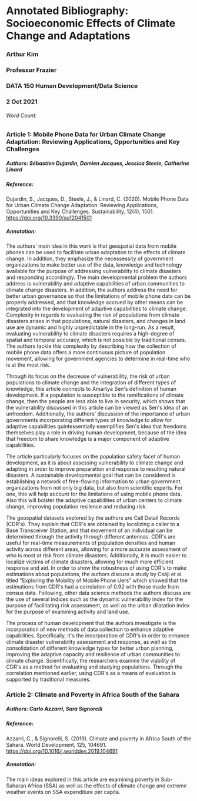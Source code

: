 # Annotated Bibliography: Socioeconomic Effects of Climate Change and Adaptations

### Arthur Kim
### Professor Frazier
### DATA 150 Human Development/Data Science
### 2 Oct 2021

###### Word Count:

### Article 1: Mobile Phone Data for Urban Climate Change Adaptation: Reviewing Applications, Opportunities and Key Challenges
##### Authors: Sébastien Dujardin, Damien Jacques, Jessica Steele, Catherine Linard
##### Reference:
Dujardin, S., Jacques, D., Steele, J., & Linard, C. (2020). Mobile Phone Data for Urban Climate Change Adaptation: Reviewing Applications, Opportunities and Key Challenges. Sustainability, 12(4), 1501. https://doi.org/10.3390/su12041501

##### Annotation:
The authors' main idea in this work is that geospatial data from mobile phones can be used to facilitate urban adaptation to the effects of climate change.  In addition, they emphasize the necessessity of government organizations to make better use of the data, knowledge and technology available for the purpose of addressing vulnerability to climate disasters and responding accordingly.  The main developmental problem the authors address is vulnerability and adaptive capabilities of urban communities to climate change disasters.  In addition, the authors address the need for better urban governance so that the limitations of mobile phone data can be properly addressed, and that knowledge accrued by other means can be integrated into the development of adaptive capabilities to climate change.  Complexity in regards to evaluating the risk of populations from climate disasters arises in that populations, natural disasters, and changes in land use are dynamic and highly unpredictable in the long-run.  As a result, evaluating vulnerability to climate disasters requires a high-degree of spatial and temporal accuracy, which is not possible by traditional censes.  The authors tackle this complexity by describing how the collection of mobile phone data offers a more continuous picture of population movement, allowing for government agencies to determine in real-time who is at the most risk.

Through its focus on the decrease of vulnerability, the risk of urban populations to climate change and the integration of different types of knowledge, this article connects to Amartya Sen's definition of human development.  If a population is susceptible to the ramifications of climate change, then the people are less able to live in security, which shows that the vulnerability discussed in this article can be viewed as Sen's idea of an unfreedom.  Additionally, the authors' discussion of the importance of urban governments incorporating different types of knowledge to allow for adaptive capabilities quintessentially exemplifies Sen's idea that freedoms themselves play a role in driving human development, because of the idea that freedom to share knowledge is a major component of adaptive capabilities.  

The article particularly focuses on the population safety facet of human development, as it is about assessing vulnerability to climate change and adapting in order to improve preparation and response to resulting natural disasters. A sustainable developmental goal that can be considered is establishing a network of free-flowing information to urban government organizations from not only big data, but also from scientific experts. For one, this will help account for the limitations of using mobile phone data. Also this will bolster the adaptive capabilities of urban centers to climate change, improving population resilence and reducing risk.  

The geospatial datasets explored by the authors are Call Detail Records (CDR's). They explain that CDR's are obtained by localizing a caller to a Base Transceiver Station, and that movement of an individual can be determined through the activity through different antennas.  CDR's are useful for real-time measurements of population densities and human activity across different areas, allowing for a more accurate assessment of who is most at risk from climate disasters. Additionally, it is much easier to localize victims of climate disasters, allowing for much more efficient response and aid. In order to show the robustness of using CDR's to make estimations about populations, the authors discuss a study by Csáji et al. titled "Exploring the Mobility of Mobile Phone Uers" which showed that the estimations from CDR's had a correlation of 0.92 with those made from census data. Following, other data science methods the authors discuss are the use of several indices such as the dynamic vulnerability index for the purpose of facilitating risk assessment, as well as the urban dilatation index for the purpose of examining activity and land use.

The process of human development that the authors investigate is the incorporation of new methods of data collection to enhance adaptive capabilities. Specifically, it's the incorporation of CDR's in order to enhance climate disaster vulnerability assessment and response, as well as the consolidation of different knowledge types for better urban planning, improving the adaptive capacity and resilience of urban communities to climate change. Scientifically, the researchers examine the viability of CDR's as a method for evaluating and studying populations. Through the correlation mentioned earlier, using CDR's as a means of evaluation is supported by traditional measures.  

### Article 2: Climate and Poverty in Africa South of the Sahara
##### Authors: Carlo Azzarri, Sara Signorelli
##### Reference: 
Azzarri, C., &amp; Signorelli, S. (2019). Climate and poverty in Africa South of the Sahara. World Development, 125, 104691. https://doi.org/10.1016/j.worlddev.2019.104691 

##### Annotation:
The main ideas explored in this article are examining poverty in Sub-Saharan Africa (SSA) as well as the effects of climate change and extreme weather events on SSA expenditure per capita. 
